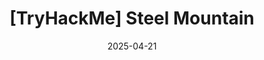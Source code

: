 ---
title: "[TryHackMe] Steel Mountain"
date: 2025-04-21
categories: [2025, TryHackMe]
tags: [TryHackMe, enumeration, privilege escalation]
---